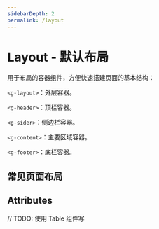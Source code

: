 ```yaml
---
sidebarDepth: 2
permalink: /layout
---
```


# Layout - 默认布局

用于布局的容器组件，方便快速搭建页面的基本结构：

`<g-layout>`：外层容器。

`<g-header>`：顶栏容器。

`<g-sider>`：侧边栏容器。

`<g-content>`：主要区域容器。

`<g-footer>`：底栏容器。

## 常见页面布局

<ClientOnly>
  <layout-demo type="basic"/>
</ClientOnly>


## Attributes

// TODO: 使用 Table 组件写
